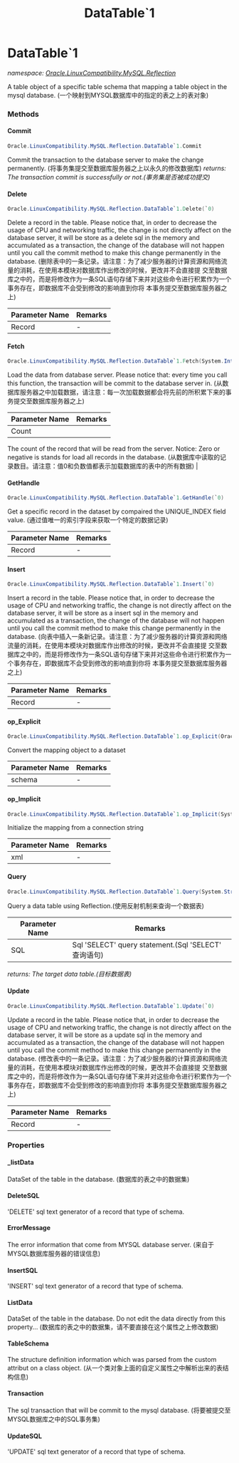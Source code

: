 ﻿---
title: DataTable`1
---

# DataTable`1
_namespace: [Oracle.LinuxCompatibility.MySQL.Reflection](N-Oracle.LinuxCompatibility.MySQL.Reflection.html)_

A table object of a specific table schema that mapping a table object in the mysql database.
 (一个映射到MYSQL数据库中的指定的表之上的表对象)



### Methods

#### Commit
```csharp
Oracle.LinuxCompatibility.MySQL.Reflection.DataTable`1.Commit
```
Commit the transaction to the database server to make the change permanently.
 (将事务集提交至数据库服务器之上以永久的修改数据库)
_returns: The transaction commit is successfully or not.(事务集是否被成功提交)_

#### Delete
```csharp
Oracle.LinuxCompatibility.MySQL.Reflection.DataTable`1.Delete(`0)
```
Delete a record in the table. Please notice that, in order to decrease the usage of CPU and networking traffic, the 
 change is not directly affect on the database server, it will be store as a delete sql in the memory and accumulated 
 as a transaction, the change of the database will not happen until you call the commit method to make this change 
 permanently in the database.
 (删除表中的一条记录。请注意：为了减少服务器的计算资源和网络流量的消耗，在使用本模块对数据库作出修改的时候，更改并不会直接提
 交至数据库之中的，而是将修改作为一条SQL语句存储下来并对这些命令进行积累作为一个事务存在，即数据库不会受到修改的影响直到你将
 本事务提交至数据库服务器之上)

|Parameter Name|Remarks|
|--------------|-------|
|Record|-|


#### Fetch
```csharp
Oracle.LinuxCompatibility.MySQL.Reflection.DataTable`1.Fetch(System.Int32)
```
Load the data from database server. Please notice that: every time you call this function, the transaction will be commit to the database server in.
 (从数据库服务器之中加载数据，请注意：每一次加载数据都会将先前的所积累下来的事务提交至数据库服务器之上)

|Parameter Name|Remarks|
|--------------|-------|
|Count|
 The count of the record that will be read from the server. Notice: Zero or negative is stands for 
 load all records in the database.
 (从数据库中读取的记录数目。请注意：值0和负数值都表示加载数据库的表中的所有数据)
 |


#### GetHandle
```csharp
Oracle.LinuxCompatibility.MySQL.Reflection.DataTable`1.GetHandle(`0)
```
Get a specific record in the dataset by compaired the UNIQUE_INDEX field value.
 (通过值唯一的索引字段来获取一个特定的数据记录)

|Parameter Name|Remarks|
|--------------|-------|
|Record|-|


#### Insert
```csharp
Oracle.LinuxCompatibility.MySQL.Reflection.DataTable`1.Insert(`0)
```
Insert a record in the table. Please notice that, in order to decrease the usage of CPU and networking traffic, the 
 change is not directly affect on the database server, it will be store as a insert sql in the memory and accumulated 
 as a transaction, the change of the database will not happen until you call the commit method to make this change 
 permanently in the database.
 (向表中插入一条新记录。请注意：为了减少服务器的计算资源和网络流量的消耗，在使用本模块对数据库作出修改的时候，更改并不会直接提
 交至数据库之中的，而是将修改作为一条SQL语句存储下来并对这些命令进行积累作为一个事务存在，即数据库不会受到修改的影响直到你将
 本事务提交至数据库服务器之上)

|Parameter Name|Remarks|
|--------------|-------|
|Record|-|


#### op_Explicit
```csharp
Oracle.LinuxCompatibility.MySQL.Reflection.DataTable`1.op_Explicit(Oracle.LinuxCompatibility.MySQL.Reflection.DataTable{`0})~Microsoft.VisualBasic.List{`0}
```
Convert the mapping object to a dataset

|Parameter Name|Remarks|
|--------------|-------|
|schema|-|


#### op_Implicit
```csharp
Oracle.LinuxCompatibility.MySQL.Reflection.DataTable`1.op_Implicit(System.Xml.Linq.XElement)~Oracle.LinuxCompatibility.MySQL.Reflection.DataTable{`0}
```
Initialize the mapping from a connection string

|Parameter Name|Remarks|
|--------------|-------|
|xml|-|


#### Query
```csharp
Oracle.LinuxCompatibility.MySQL.Reflection.DataTable`1.Query(System.String)
```
Query a data table using Reflection.(使用反射机制来查询一个数据表)

|Parameter Name|Remarks|
|--------------|-------|
|SQL|Sql 'SELECT' query statement.(Sql 'SELECT' 查询语句)|

_returns: The target data table.(目标数据表)_

#### Update
```csharp
Oracle.LinuxCompatibility.MySQL.Reflection.DataTable`1.Update(`0)
```
Update a record in the table. Please notice that, in order to decrease the usage of CPU and networking traffic, the 
 change is not directly affect on the database server, it will be store as a update sql in the memory and accumulated 
 as a transaction, the change of the database will not happen until you call the commit method to make this change 
 permanently in the database.
 (修改表中的一条记录。请注意：为了减少服务器的计算资源和网络流量的消耗，在使用本模块对数据库作出修改的时候，更改并不会直接提
 交至数据库之中的，而是将修改作为一条SQL语句存储下来并对这些命令进行积累作为一个事务存在，即数据库不会受到修改的影响直到你将
 本事务提交至数据库服务器之上)

|Parameter Name|Remarks|
|--------------|-------|
|Record|-|



### Properties

#### _listData
DataSet of the table in the database.
 (数据库的表之中的数据集)
#### DeleteSQL
'DELETE' sql text generator of a record that type of schema.
#### ErrorMessage
The error information that come from MYSQL database server.
 (来自于MYSQL数据库服务器的错误信息)
#### InsertSQL
'INSERT' sql text generator of a record that type of schema.
#### ListData
DataSet of the table in the database. Do not edit the data directly from this property...
 (数据库的表之中的数据集，请不要直接在这个属性之上修改数据)
#### TableSchema
The structure definition information which was parsed from the custom attribut on a class object.
 (从一个类对象上面的自定义属性之中解析出来的表结构信息)
#### Transaction
The sql transaction that will be commit to the mysql database.
 (将要被提交至MYSQL数据库之中的SQL事务集)
#### UpdateSQL
'UPDATE' sql text generator of a record that type of schema.

